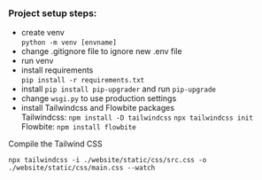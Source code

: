 <h3>Project setup steps:</h3>


- create venv <br> ```python -m venv [envname]```
- change .gitignore file to ignore new .env file
- run venv
- install requirements <br> ```pip install -r requirements.txt```
- install ```pip install pip-upgrader``` and run ```pip-upgrade```
- change ```wsgi.py``` to use production settings
- install Tailwindcss and Flowbite packages <br>
Tailwindcss:
```npm install -D tailwindcss```
```npx tailwindcss init```<br>
Flowbite:
```npm install flowbite```


Compile the Tailwind CSS

```
npx tailwindcss -i ./website/static/css/src.css -o ./website/static/css/main.css --watch
```